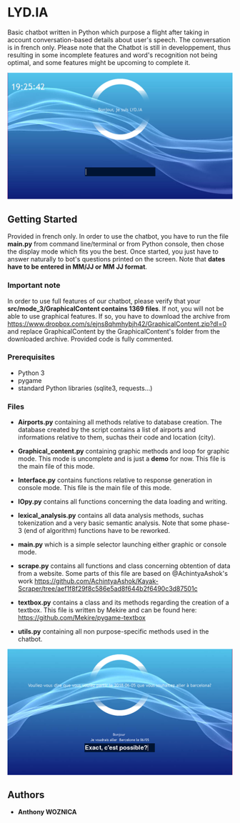 # LYD.IA

Basic chatbot written in Python which purpose a flight after taking in account conversation-based details about user's speech. The conversation is in french only.
Please note that the Chatbot is still in developpement, thus resulting in some incomplete features and word's recognition not being optimal, and some features might be upcoming to complete it.

![image1](https://github.com/thewozn/LYD.IA/blob/master/img/Lydia.PNG)

## Getting Started

Provided in french only. In order to use the chatbot, you have to run the file **main.py** from command line/terminal or from Python console, then chose the display mode which fits you the best. Once started, you  just have to answer naturally to bot's questions printed on the screen. Note that **dates have to be entered in MM/JJ or MM JJ format**.


### Important note

In order to use full features of our chatbot, please verify that your **src/mode_3/GraphicalContent contains 1369 files**. If not, you will not be able to use graphical features. If so, you have to download the archive from https://www.dropbox.com/s/ejns8qhmhybjh42/GraphicalContent.zip?dl=0 and replace GraphicalContent by the GraphicalContent's folder from the downloaded archive.
Provided code is fully commented.


### Prerequisites

* Python 3
* pygame
* standard Python libraries (sqlite3, requests...)

### Files
* **Airports.py** containing all methods relative to database creation. The database created by the script contains a list of airports and informations relative to them, suchas their code and location (city).

* **Graphical_content.py** containing graphic methods and loop for graphic mode. This mode is uncomplete and is just a **demo** for now. This file is the main file of this mode.

* **Interface.py** contains functions relative to response generation in console mode. This file is the main file of this mode.

* **IOpy.py** contains all functions concerning the data loading and writing.

* **lexical_analysis.py** contains all data analysis methods, suchas tokenization and a very basic semantic analysis. Note that some phase-3 (end of algorithm) functions have to be reworked.

* **main.py** which is a simple selector launching either graphic or console mode.

* **scrape.py** contains all functions and class concerning obtention of data from a website. Some parts of this file are based on @AchintyaAshok's work https://github.com/AchintyaAshok/Kayak-Scraper/tree/aef1f8f29f8c586e5ad8f644b2f6490c3d87501c

* **textbox.py** contains a class and its methods regarding the creation of a textbox. This file is written by Mekire and can be found here: https://github.com/Mekire/pygame-textbox

* **utils.py** containing all non purpose-specific methods used in the chatbot.

![image2](https://github.com/thewozn/LYD.IA/blob/master/img/Lydia2.PNG)

## Authors
* **Anthony WOZNICA**
